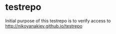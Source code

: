 # testrepo
Initial purpose of this testrepo is to verify access to http://nikoyanakiev.github.io/testrepo

